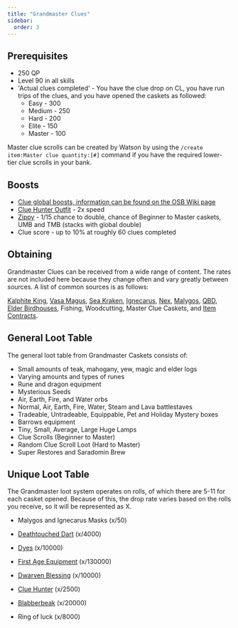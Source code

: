 ```yaml
---
title: "Grandmaster Clues"
sidebar:
  order: 3
---
```


## Prerequisites

- 250 QP
- Level 90 in all skills
- 'Actual clues completed' - You have the clue drop on CL, you have run trips of the clues, and you have opened the caskets as followed:
  - Easy - 300
  - Medium - 250
  - Hard - 200
  - Elite - 150
  - Master - 100

Master clue scrolls can be created by Watson by using the `/create item:Master clue quantity:[#]` command if you have the required lower-tier clue scrolls in your bank.

## Boosts

- [Clue global boosts, information can be found on the OSB Wiki page](https://wiki.oldschool.gg/miscellaneous/clue-scrolls/boosts#global-boosts)
- [Clue Hunter Outfit](equippables/#clue-hunter-outfit) - 2x speed
- [Zippy](/custom-items/pets#resource-gathering-and-loot-effecting-pets) - 1/15 chance to double, chance of Beginner to Master caskets, UMB and TMB (stacks with global double)
- Clue score - up to 10% at roughly 60 clues completed

## Obtaining

Grandmaster Clues can be received from a wide range of content. The rates are not included here because they change often and vary greatly between sources. A list of common sources is as follows:

[Kalphite King](/bosses/kalphite-king), [Vasa Magus](../bso-custom-killables/bosses/vasa-magus.md), [Sea Kraken](/bosses/sea-kraken), [Ignecarus](/bosses/ignecarus), [Nex](/bosses/nex), [Malygos](/bosses/malygos), [QBD](../bso-custom-killables/demi-bosses/queen-black-dragon.md#rewards), [Elder Birdhouses](../skills/hunter.md), Fishing, Woodcutting, Master Clue Caskets, and [Item Contracts](/custom-items/item-contracts).

## General Loot Table

The general loot table from Grandmaster Caskets consists of:

- Small amounts of teak, mahogany, yew, magic and elder logs
- Varying amounts and types of runes
- Rune and dragon equipment
- Mysterious Seeds
- Air, Earth, Fire, and Water orbs
- Normal, Air, Earth, Fire, Water, Steam and Lava battlestaves
- Tradeable, Untradeable, Equippable, Pet and Holiday Mystery boxes
- Barrows equipment
- Tiny, Small, Average, Large Huge Lamps
- Clue Scrolls (Beginner to Master)
- Random Clue Scroll Loot (Hard to Master)
- Super Restores and Saradomin Brew

## Unique Loot Table

The Grandmaster loot system operates on rolls, of which there are 5-11 for each casket opened. Because of this, the drop rate varies based on the rolls you receive, so it will be represented as X.

- Malygos and Ignecarus Masks (x/50)

- [Deathtouched Dart](/custom-items/misc) (x/4000)

- [Dyes](/custom-items/dyes?q=dyes) (x/10000)

- [First Age Equipment](/custom-items/equippables#first-age) (x/130000)

- [Dwarven Blessing](/custom-items/equippables#dwarven-equipment) (x/10000)

- [Clue Hunter](/custom-items/equippables#clue-hunter-outfit) (x/2500)

- [Blabberbeak](pets.md#meme-pets-and-no-perk-pets) (x/20000)
- Ring of luck (x/8000)
